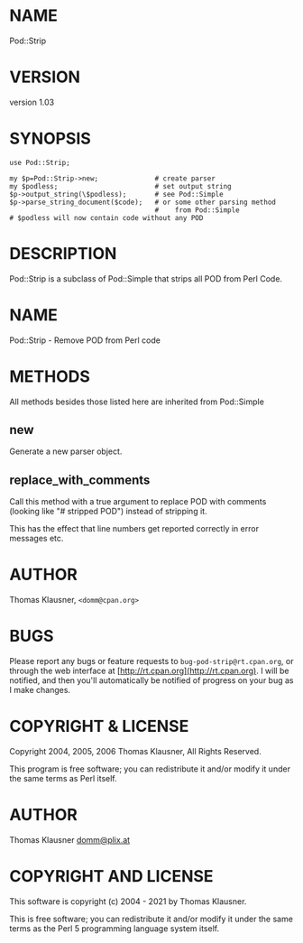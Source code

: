# NAME

Pod::Strip

# VERSION

version 1.03

# SYNOPSIS

    use Pod::Strip;

    my $p=Pod::Strip->new;              # create parser
    my $podless;                        # set output string
    $p->output_string(\$podless);       # see Pod::Simple
    $p->parse_string_document($code);   # or some other parsing method
                                        #    from Pod::Simple
    # $podless will now contain code without any POD

# DESCRIPTION

Pod::Strip is a subclass of Pod::Simple that strips all POD from Perl Code.

# NAME

Pod::Strip - Remove POD from Perl code

# METHODS

All methods besides those listed here are inherited from Pod::Simple

## new

Generate a new parser object.

## replace\_with\_comments

Call this method with a true argument to replace POD with comments (looking like "# stripped POD") instead of stripping it.

This has the effect that line numbers get reported correctly in error
messages etc.

# AUTHOR

Thomas Klausner, `<domm@cpan.org>`

# BUGS

Please report any bugs or feature requests to
`bug-pod-strip@rt.cpan.org`, or through the web interface at
[http://rt.cpan.org](http://rt.cpan.org).  I will be notified, and then you'll automatically
be notified of progress on your bug as I make changes.

# COPYRIGHT & LICENSE

Copyright 2004, 2005, 2006 Thomas Klausner, All Rights Reserved.

This program is free software; you can redistribute it and/or modify it
under the same terms as Perl itself.

# AUTHOR

Thomas Klausner <domm@plix.at>

# COPYRIGHT AND LICENSE

This software is copyright (c) 2004 - 2021 by Thomas Klausner.

This is free software; you can redistribute it and/or modify it under
the same terms as the Perl 5 programming language system itself.
